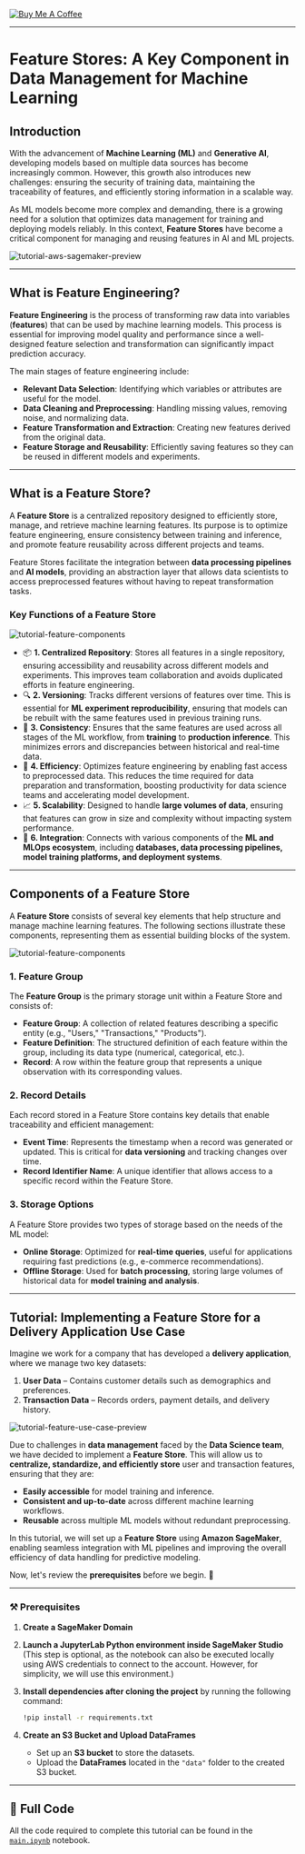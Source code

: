 [![Buy Me A Coffee](https://img.shields.io/badge/Buy%20Me%20A%20Coffee-support%20my%20work-FFDD00?style=flat&labelColor=101010&logo=buy-me-a-coffee&logoColor=white)](https://www.buymeacoffee.com/r0mymendez)

---

# **Feature Stores: A Key Component in Data Management for Machine Learning**  

## **Introduction**  
With the advancement of **Machine Learning (ML)** and **Generative AI**, developing models based on multiple data sources has become increasingly common. However, this growth also introduces new challenges: ensuring the security of training data, maintaining the traceability of features, and efficiently storing information in a scalable way.  

As ML models become more complex and demanding, there is a growing need for a solution that optimizes data management for training and deploying models reliably. In this context, **Feature Stores** have become a critical component for managing and reusing features in AI and ML projects.  

![tutorial-aws-sagemaker-preview](img/tutorial-feature-aws-sagemaker-preview.png)

---

## **What is Feature Engineering?**  
**Feature Engineering** is the process of transforming raw data into variables (**features**) that can be used by machine learning models. This process is essential for improving model quality and performance since a well-designed feature selection and transformation can significantly impact prediction accuracy.  

The main stages of feature engineering include:  
* **Relevant Data Selection**: Identifying which variables or attributes are useful for the model.  
* **Data Cleaning and Preprocessing**: Handling missing values, removing noise, and normalizing data.  
* **Feature Transformation and Extraction**: Creating new features derived from the original data.  
* **Feature Storage and Reusability**: Efficiently saving features so they can be reused in different models and experiments.  

---


## **What is a Feature Store?**  
A **Feature Store** is a centralized repository designed to efficiently store, manage, and retrieve machine learning features. Its purpose is to optimize feature engineering, ensure consistency between training and inference, and promote feature reusability across different projects and teams.  

Feature Stores facilitate the integration between **data processing pipelines** and **AI models**, providing an abstraction layer that allows data scientists to access preprocessed features without having to repeat transformation tasks.  

### **Key Functions of a Feature Store**  

![tutorial-feature-components](img/tutorial-feature-functions.png)

* 📦 **1. Centralized Repository**: Stores all features in a single repository, ensuring accessibility and reusability across different models and experiments. This improves team collaboration and avoids duplicated efforts in feature engineering.  
* 🔍 **2. Versioning**: Tracks different versions of features over time. This is essential for **ML experiment reproducibility**, ensuring that models can be rebuilt with the same features used in previous training runs.  
* 🔄 **3. Consistency**: Ensures that the same features are used across all stages of the ML workflow, from **training** to **production inference**. This minimizes errors and discrepancies between historical and real-time data.  
* 🚀 **4. Efficiency**: Optimizes feature engineering by enabling fast access to preprocessed data. This reduces the time required for data preparation and transformation, boosting productivity for data science teams and accelerating model development.  
* 📈 **5. Scalability**: Designed to handle **large volumes of data**, ensuring that features can grow in size and complexity without impacting system performance.  
* 🔌 **6. Integration**: Connects with various components of the **ML and MLOps ecosystem**, including **databases, data processing pipelines, model training platforms, and deployment systems**.  

---

## **Components of a Feature Store**  
A **Feature Store** consists of several key elements that help structure and manage machine learning features. The following sections illustrate these components, representing them as essential building blocks of the system.  

![tutorial-feature-components](img/tutorial-feature-components.png)

### **1. Feature Group**  
The **Feature Group** is the primary storage unit within a Feature Store and consists of:  
- **Feature Group**: A collection of related features describing a specific entity (e.g., "Users," "Transactions," "Products").  
- **Feature Definition**: The structured definition of each feature within the group, including its data type (numerical, categorical, etc.).  
- **Record**: A row within the feature group that represents a unique observation with its corresponding values.  

### **2. Record Details**  
Each record stored in a Feature Store contains key details that enable traceability and efficient management:  
- **Event Time**: Represents the timestamp when a record was generated or updated. This is critical for **data versioning** and tracking changes over time.  
- **Record Identifier Name**: A unique identifier that allows access to a specific record within the Feature Store.  

### **3. Storage Options**  
A Feature Store provides two types of storage based on the needs of the ML model:  
- **Online Storage**: Optimized for **real-time queries**, useful for applications requiring fast predictions (e.g., e-commerce recommendations).  
- **Offline Storage**: Used for **batch processing**, storing large volumes of historical data for **model training and analysis**.  

---

## Tutorial: Implementing a Feature Store for a Delivery Application Use Case 


Imagine we work for a company that has developed a **delivery application**, where we manage two key datasets:  
1. **User Data** – Contains customer details such as demographics and preferences.  
2. **Transaction Data** – Records orders, payment details, and delivery history.  

![tutorial-feature-use-case-preview](img/tutorial-feature-use-case-preview.png)  


Due to challenges in **data management** faced by the **Data Science team**, we have decided to implement a **Feature Store**. This will allow us to **centralize, standardize, and efficiently store** user and transaction features, ensuring that they are:  
- **Easily accessible** for model training and inference.  
- **Consistent and up-to-date** across different machine learning workflows.  
- **Reusable** across multiple ML models without redundant preprocessing.  

In this tutorial, we will set up a **Feature Store** using **Amazon SageMaker**, enabling seamless integration with ML pipelines and improving the overall efficiency of data handling for predictive modeling.  

Now, let's review the **prerequisites** before we begin. 🚀

---

### ⚒ **Prerequisites**  

1. **Create a SageMaker Domain**  
2. **Launch a JupyterLab Python environment inside SageMaker Studio** (This step is optional, as the notebook can also be executed locally using AWS credentials to connect to the account. However, for simplicity, we will use this environment.)  
3. **Install dependencies after cloning the project** by running the following command:  

   ```bash
   !pip install -r requirements.txt
   ```
4. **Create an S3 Bucket and Upload DataFrames**  
   - Set up an **S3 bucket** to store the datasets.  
   - Upload the **DataFrames** located in the `"data"` folder to the created S3 bucket.

---

## 📄 Full Code 
All the code required to complete this tutorial can be found in the [`main.ipynb`](https://github.com/r0mymendez/aws-sagemaker-feature-store-delivery/blob/main/main.ipynb) notebook.



